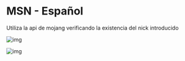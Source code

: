 # MSN - Español
Utiliza la api de mojang verificando la existencia del nick introducido

![img](https://user-images.githubusercontent.com/72712659/199602628-f9c4a0ff-92df-48d1-872f-ef70843e11cf.png)

![img](https://user-images.githubusercontent.com/72712659/199602785-e7b91d9b-edd1-4edd-9fea-80e97b58fa30.png)
